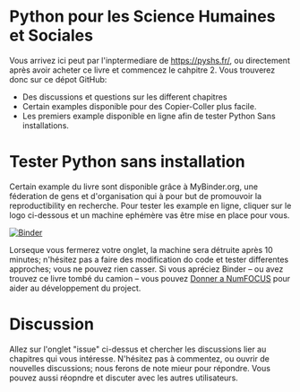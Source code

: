 # Python pour les Science Humaines et Sociales

Vous arrivez ici peut par l'inptermediare de https://pyshs.fr/, ou directement après avoir acheter ce livre et commencez le cahpitre 2. Vous trouverez donc sur ce dépot GitHub: 
  - Des discussions et questions sur les different chapitres
  - Certain examples disponible pour des Copier-Coller plus facile. 
  - Les premiers example disponible en ligne afin de tester Python Sans installations. 

# Tester Python sans installation

Certain example du livre sont disponible grâce à MyBinder.org, une féderation de gens et d'organisation qui à pour but de promouvoir la reproductibility en recherche. Pour tester les example en ligne, cliquer sur le logo ci-dessous et un machine ephémère vas être mise en place pour vous. 

[![Binder](https://mybinder.org/badge_logo.svg)](https://mybinder.org/v2/gh/pyshs/notebooks-des-chapitres/master)

Lorseque vous fermerez votre onglet, la machine sera détruite après 10 minutes; n'hésitez pas a faire des modification do code et tester differentes approches; vous ne pouvez rien casser. Si vous apréciez Binder – ou avez trouvez ce livre tombé du camion – vous pouvez [Donner a NumFOCUS](https://numfocus.org/donate) pour aider au développement du project. 

# Discussion

Allez sur l'onglet "issue" ci-dessus et chercher les discussions lier au chapitres qui vous intéresse. 
N'hésitez pas à commentez, ou ouvrir de nouvelles discussions; nous ferons de note mieur pour répondre. 
Vous pouvez aussi réopndre et discuter avec les autres utilisateurs.

